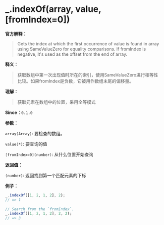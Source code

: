 # _.indexOf(array, value, [fromIndex=0])

**官方解释：**

> Gets the index at which the first occurrence of value is found in array using SameValueZero for equality comparisons. If fromIndex is negative, it's used as the offset from the end of array.

**释义：**

> 获取数组中第一次出现值时所在的索引，使用SameValueZero进行相等性比较。如果fromIndex是负数，它被用作数组末尾的偏移量。

**理解：**

> 获取元素在数组中的位置，采用全等模式

**Since：**`0.1.0`

**参数：**

`array(Array)`:  要检查的数组。

`value(*)`: 要查询的值

`[fromIndex=0](number)`: 从什么位置开始查询

**返回值：**

`(number)`: 返回找到第一个匹配元素的下标

**例子：**

```javascript
_.indexOf([1, 2, 1, 2], 2);
// => 1
 
// Search from the `fromIndex`.
_.indexOf([1, 2, 1, 2], 2, 2);
// => 3
```


